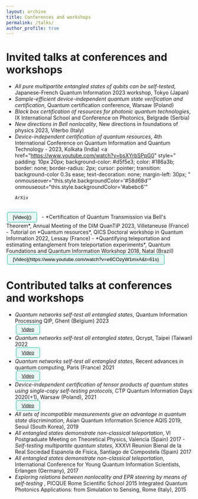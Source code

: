 ```yaml
---
layout: archive 
title: Conferences and workshops
permalink: /talks/
author_profile: true 
--- 
```


# Invited talks at conferences and workshops

- *All pure multipartite entangled states of qubits can be self-tested*, Japanese-French Quantum Information 2023 workshop, Tokyo (Japan)
 - *Sample-efficient device-independent quantum state verification and certification*, Quantum certification conference, Warsaw (Poland)
 - *Black box certification of resources for photonic quantum technologies*, IX International School and Conference on Photonics, Belgrade (Serbia)
- *New directions in Bell nonlocality*, New directions in foundations of physics 2023, Viterbo (Italy)
- *Device-independent certification of quantum resources*, 4th International Conference on Quantum Information and Quantum Technology - 2023, Kolkata (India)
<a
      href="https://www.youtube.com/watch?v=bsXYrbSPpG0"
      style="
        padding: 10px 20px;
        background-color: #d5f5e3;
        color: #186a3b;
        border: none;
        border-radius: 2px;
        cursor: pointer;
        transition: background-color 0.3s ease;
        text-decoration: none;
        margin-left: 30px;
      "
      onmouseover="this.style.backgroundColor='#58d68d'"
      onmouseout="this.style.backgroundColor='#abebc6'"
    >
      ArXiv
<br> 
 <button style="background-color: #e8f8f5;
    border: 2px solid #76d7c4; padding: 5px 14px; transition: background-color 0.3s ease;
        text-decoration: none;
    border-radius: 5px;
    text-align: center;margin-left:2px;margin-right:8px"> [Video]() </button>   
- *Certification of Quantum Transmission via Bell's Theorem*, Annual Meeting of the DIM QuanTiP 2023, Villetaneuse (France)
- Tutorial on *Quantum resources*, QICS Doctoral workshop in Quantum Information 2022, Lessay (France)
- *Quantifying teleportation and estimating entanglement from teleportation experiments*, Quantum Foundations and Quantum Information Workshop 2018, Natal (Brazil)<br> 
 <button style="background-color: #e8f8f5;
    border: 2px solid #76d7c4; padding: 5px 14px; transition: background-color 0.3s ease;
        text-decoration: none;
    border-radius: 5px;
    text-align: center;margin-left:2px;margin-right:8px"> [Video](https://www.youtube.com/watch?v=e6COzyW1mxA&t=61s) </button>  

# Contributed talks at conferences and workshops

- *Quantum networks self-test all entangled states*, Quantum Information Processing QIP, Ghent (Belgium)  2023<br> 
 <button style="background-color: #e8f8f5;
    border: 2px solid #76d7c4; padding: 5px 14px; transition: background-color 0.3s ease;
        text-decoration: none;
    border-radius: 5px;
    text-align: center;margin-left:2px;margin-right:8px"> [Video](https://www.youtube.com/watch?v=plQy6RZd3jw) </button> 
- *Quantum networks self-test all entangled states*, Qcrypt, Taipei (Taiwan) 2022<br> 
 <button style="background-color: #e8f8f5;
    border: 2px solid #76d7c4; padding: 5px 14px; transition: background-color 0.3s ease;
        text-decoration: none;
    border-radius: 5px;
    text-align: center;margin-left:2px;margin-right:8px"> [Video](https://www.youtube.com/watch?v=XujyH8OkpII&t=918s) </button> 
- *Quantum networks self-test all entangled states*, Recent advances in quantum computing, Paris (France) 2021<br> 
 <button style="background-color: #e8f8f5;
    border: 2px solid #76d7c4; padding: 5px 14px; transition: background-color 0.3s ease;
        text-decoration: none;
    border-radius: 5px;
    text-align: center;margin-left:2px;margin-right:8px"> [Video](https://www.youtube.com/watch?v=LXHChXV2c6U&t=1309s) </button> 
- *Device-independent certification of tensor products of quantum states using single-copy self-testing protocols*, CTP Quantum Information Days 2020(+1), Warsaw (Poland), 2021<br> 
 <button style="background-color: #e8f8f5;
    border: 2px solid #76d7c4; padding: 5px 14px; transition: background-color 0.3s ease;
        text-decoration: none;
    border-radius: 5px;
    text-align: center;margin-left:2px;margin-right:8px"> [Video](https://www.youtube.com/watch?v=DIzkVvCblJk&t=1113s) </button> 
- *All sets of incompatible measurements give an advantage in quantum state discrimination*, Asian Quantum Information Science AQIS 2019, Seoul (South Korea), 2019
- *All entangled states demonstrate non-classical teleportation*, VI Postgraduate Meeting on Theoretical Physics, Valencia (Spain) 2017  - *Self-testing multipartite quantum states*, XXXVI Reunion Bienal de la Real Sociedad Espanola de Fisica, Santiago de Compostela (Spain) 2017
- *All entangled states demonstrate non-classical teleportation*, International Conference for Young Quantum Information Scientists, Erlangen (Germany), 2017  
- *Exploring relations between nonlocality and EPR steering by means of self-testing* , PICQUE Rome Scientific School 2015 Integrated Quantum Photonics Applications: from Simulation to Sensing, Rome (Italy), 2015
